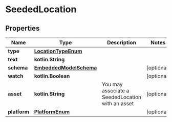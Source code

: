 
# SeededLocation

## Properties
Name | Type | Description | Notes
------------ | ------------- | ------------- | -------------
**type** | [**LocationTypeEnum**](LocationTypeEnum.md) |  | 
**text** | **kotlin.String** |  | 
**schema** | [**EmbeddedModelSchema**](EmbeddedModelSchema.md) |  |  [optional]
**watch** | **kotlin.Boolean** |  |  [optional]
**asset** | **kotlin.String** | You may associate a SeededLocation with an asset |  [optional]
**platform** | [**PlatformEnum**](PlatformEnum.md) |  |  [optional]



